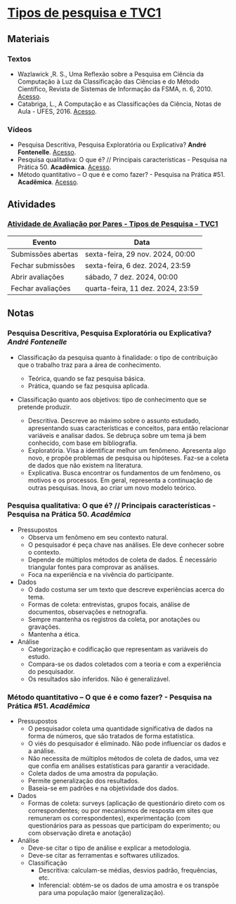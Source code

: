 # [Tipos de pesquisa e TVC1](https://ead.ufjf.br/course/view.php?id=7440#coursecontentcollapse6)

## Materiais

### Textos

- Wazlawick ,R. S., Uma Reflexão sobre a Pesquisa em Ciência da Computação à Luz da Classificação das Ciências e do Método Científico, Revista de Sistemas de Informação da FSMA, n. 6, 2010. [Acesso](http://www.fsma.edu.br/si/edicao6/FSMA_SI_2010_2_Principal_1.pdf).
- Catabriga, L., A Computação e as Classificações da Ciência, Notas de Aula - UFES, 2016. [Acesso](https://http://www.inf.ufes.br/~luciac/metpes/classificacoes-das-ciencias.pdf).

### Vídeos

- Pesquisa Descritiva, Pesquisa Exploratória ou Explicativa? **André Fontenelle**. [Acesso](https://www.youtube.com/watch?v=lskadJItTSI).
- Pesquisa qualitativa: O que é? // Principais características - Pesquisa na Prática 50. **Acadêmica**. [Acesso](https://www.youtube.com/watch?v=puaHL9-mxOY).
- Método quantitativo – O que é e como fazer? - Pesquisa na Prática #51. **Acadêmica**. [Acesso](https://www.youtube.com/watch?v=I6Ju5hp-M08).

## Atividades

### [Atividade de Avaliação por Pares - Tipos de Pesquisa - TVC1](https://ead.ufjf.br/mod/workshop/view.php?id=429723)

| Evento             | Data                              |
| ------------------ | --------------------------------- |
| Submissões abertas | sexta-feira, 29 nov. 2024, 00:00  |
| Fechar submissões  | sexta-feira, 6 dez. 2024, 23:59   |
| Abrir avaliações   | sábado, 7 dez. 2024, 00:00        |
| Fechar avaliações  | quarta-feira, 11 dez. 2024, 23:59 |

## Notas

### Pesquisa Descritiva, Pesquisa Exploratória ou Explicativa? _André Fontenelle_

- Classificação da pesquisa quanto à finalidade: o tipo de contribuição que o trabalho traz para a área de conhecimento.

  - Teórica, quando se faz pesquisa básica.
  - Prática, quando se faz pesquisa aplicada.

- Classificação quanto aos objetivos: tipo de conhecimento que se pretende produzir.
  - Descritiva. Descreve ao máximo sobre o assunto estudado, apresentando suas características e conceitos, para então relacionar variáveis e analisar dados. Se debruça sobre um tema já bem conhecido, com base em bibliografia.
  - Exploratória. Visa a identificar melhor um fenômeno. Apresenta algo novo, e propõe problemas de pesquisa ou hipóteses. Faz-se a coleta de dados que não existem na literatura.
  - Explicativa. Busca encontrar os fundamentos de um fenômeno, os motivos e os processos. Em geral, representa a continuação de outras pesquisas. Inova, ao criar um novo modelo teórico.

### Pesquisa qualitativa: O que é? // Principais características - Pesquisa na Prática 50. _Acadêmica_

- Pressupostos
  - Observa um fenômeno em seu contexto natural.
  - O pesquisador é peça chave nas análises. Ele deve conhecer sobre o contexto.
  - Depende de múltiplos métodos de coleta de dados. É necessário triangular fontes para comprovar as análises.
  - Foca na experiência e na vivência do participante.
- Dados
  - O dado costuma ser um texto que descreve experiências acerca do tema.
  - Formas de coleta: entrevistas, grupos focais, análise de documentos, observações e netnografia.
  - Sempre mantenha os registros da coleta, por anotações ou gravações.
  - Mantenha a ética.
- Análise
  - Categorização e codificação que representam as variáveis do estudo.
  - Compara-se os dados coletados com a teoria e com a experiência do pesquisador.
  - Os resultados são inferidos. Não é generalizável.

### Método quantitativo – O que é e como fazer? - Pesquisa na Prática #51. _Acadêmica_

- Pressupostos
  - O pesquisador coleta uma quantidade significativa de dados na forma de números, que são tratados de forma estatística.
  - O viés do pesquisador é eliminado. Não pode influenciar os dados e a análise.
  - Não necessita de múltiplos métodos de coleta de dados, uma vez que confia em análises estatísticas para garantir a veracidade.
  - Coleta dados de uma amostra da população.
  - Permite generalização dos resultados.
  - Baseia-se em padrões e na objetividade dos dados.
- Dados
  - Formas de coleta: surveys (aplicação de questionário direto com os correspondentes; ou por mecanismos de resposta em sites que remuneram os correspondentes), experimentação (com questionários para as pessoas que participam do experimento; ou com observação direta e anotação)
- Análise
  - Deve-se citar o tipo de análise e explicar a metodologia.
  - Deve-se citar as ferramentas e softwares utilizados.
  - Classificação
    - Descritiva: calculam-se médias, desvios padrão, frequências, etc.
    - Inferencial: obtém-se os dados de uma amostra e os transpõe para uma população maior (generalização).
